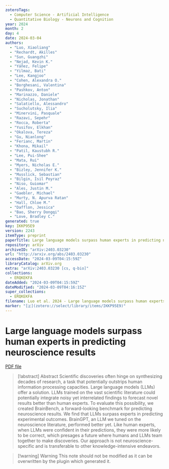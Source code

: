 ```yaml
---
zoteroTags:
  - Computer Science - Artificial Intelligence
  - Quantitative Biology - Neurons and Cognition
year: 2024
month: 2
day: 4
date: 2024-03-04
authors:
  - "Luo, Xiaoliang"
  - "Rechardt, Akilles"
  - "Sun, Guangzhi"
  - "Nejad, Kevin K."
  - "Yáñez, Felipe"
  - "Yilmaz, Bati"
  - "Lee, Kangjoo"
  - "Cohen, Alexandra O."
  - "Borghesani, Valentina"
  - "Pashkov, Anton"
  - "Marinazzo, Daniele"
  - "Nicholas, Jonathan"
  - "Salatiello, Alessandro"
  - "Sucholutsky, Ilia"
  - "Minervini, Pasquale"
  - "Razavi, Sepehr"
  - "Rocca, Roberta"
  - "Yusifov, Elkhan"
  - "Okalova, Tereza"
  - "Gu, Nianlong"
  - "Ferianc, Martin"
  - "Khona, Mikail"
  - "Patil, Kaustubh R."
  - "Lee, Pui-Shee"
  - "Mata, Rui"
  - "Myers, Nicholas E."
  - "Bizley, Jennifer K."
  - "Musslick, Sebastian"
  - "Bilgin, Isil Poyraz"
  - "Niso, Guiomar"
  - "Ales, Justin M."
  - "Gaebler, Michael"
  - "Murty, N. Apurva Ratan"
  - "Hall, Chloe M."
  - "Dafflon, Jessica"
  - "Bao, Sherry Dongqi"
  - "Love, Bradley C."
generated: true
key: IKKP95E9
version: 2243
itemType: preprint
paperTitle: Large language models surpass human experts in predicting neuroscience results
repository: arXiv
archiveID: "arXiv:2403.03230"
url: "http://arxiv.org/abs/2403.03230"
accessDate: "2024-03-09T04:15:59Z"
libraryCatalog: arXiv.org
extra: "arXiv:2403.03230 [cs, q-bio]"
collections:
  - ERQKEKFA
dateAdded: "2024-03-09T04:15:59Z"
dateModified: "2024-03-09T04:16:15Z"
super_collections:
  - ERQKEKFA
filename: Luo et al. 2024 - Large language models surpass human experts in predicting neuroscience results.pdf
marker: "[🇿](zotero://select/library/items/IKKP95E9)"
---
```

# Large language models surpass human experts in predicting neuroscience results

[PDF file](/Papers/PDFs/Luo%20et%20al.%202024%20-%20Large%20language%20models%20surpass%20human%20experts%20in%20predicting%20neuroscience%20results.pdf)

> [!abstract] Abstract
> Scientific discoveries often hinge on synthesizing decades of research, a task that potentially outstrips human information processing capacities. Large language models (LLMs) offer a solution. LLMs trained on the vast scientific literature could potentially integrate noisy yet interrelated findings to forecast novel results better than human experts. To evaluate this possibility, we created BrainBench, a forward-looking benchmark for predicting neuroscience results. We find that LLMs surpass experts in predicting experimental outcomes. BrainGPT, an LLM we tuned on the neuroscience literature, performed better yet. Like human experts, when LLMs were confident in their predictions, they were more likely to be correct, which presages a future where humans and LLMs team together to make discoveries. Our approach is not neuroscience-specific and is transferable to other knowledge-intensive endeavors.

>[!warning] Warning
> This note should not be modified as it can be overwritten by the plugin which generated it.

